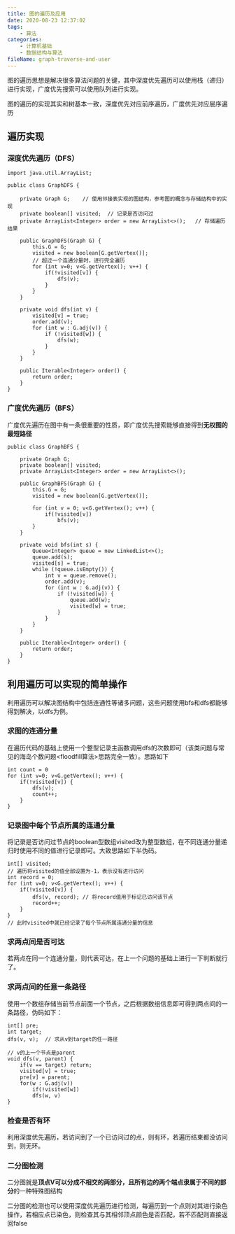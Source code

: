 ```yaml
---
title: 图的遍历及应用
date: 2020-08-23 12:37:02
tags:
	- 算法
categories:
	- 计算机基础
	- 数据结构与算法
fileName: graph-traverse-and-user
---
```


图的遍历思想是解决很多算法问题的关键，其中深度优先遍历可以使用栈（递归）进行实现，广度优先搜索可以使用队列进行实现。

图的遍历的实现其实和树基本一致，深度优先对应前序遍历，广度优先对应层序遍历

## 遍历实现

### 深度优先遍历（DFS）

```
import java.util.ArrayList;

public class GraphDFS {

    private Graph G;	// 使用邻接表实现的图结构，参考图的概念与存储结构中的实现
    private boolean[] visited;	// 记录是否访问过
    private ArrayList<Integer> order = new ArrayList<>();	// 存储遍历结果

    public GraphDFS(Graph G) {
        this.G = G;
        visited = new boolean[G.getVertex()];
        // 超过一个连通分量时，进行完全遍历
        for (int v=0; v<G.getVertex(); v++) {
            if(!visited[v]) {
                dfs(v);
            }
        }
    }

    private void dfs(int v) {
        visited[v] = true;
        order.add(v);
        for (int w : G.adj(v)) {
            if (!visited[w]) {
                dfs(w);
            }
        }
    }

    public Iterable<Integer> order() {
        return order;
    }
}
```



### 广度优先遍历（BFS）

广度优先遍历在图中有一条很重要的性质，即广度优先搜索能够直接得到**无权图的最短路径**

```
public class GraphBFS {

    private Graph G;
    private boolean[] visited;
    private ArrayList<Integer> order = new ArrayList<>();

    public GraphBFS(Graph G) {
        this.G = G;
        visited = new boolean[G.getVertex()];

        for (int v = 0; v<G.getVertex(); v++) {
            if(!visited[v])
                bfs(v);
        }
    }

    private void bfs(int s) {
        Queue<Integer> queue = new LinkedList<>();
        queue.add(s);
        visited[s] = true;
        while (!queue.isEmpty()) {
            int v = queue.remove();
            order.add(v);
            for (int w : G.adj(v)) {
                if (!visited[w]) {
                    queue.add(w);
                    visited[w] = true;
                }
            }
        }
    }

    public Iterable<Integer> order() {
        return order;
    }
}
```





## 利用遍历可以实现的简单操作

利用遍历可以解决图结构中包括连通性等诸多问题，这些问题使用bfs和dfs都能够得到解决，以dfs为例。

### 求图的连通分量

在遍历代码的基础上使用一个整型记录主函数调用dfs的次数即可（该类问题与常见的海岛个数问题\<floodfill算法\>思路完全一致）。思路如下

```
int count = 0
for (int v=0; v<G.getVertex(); v++) {
    if(!visited[v]) {
        dfs(v);
        count++;
    }
}
```



### 记录图中每个节点所属的连通分量

将记录是否访问过节点的boolean型数组visited改为整型数组，在不同连通分量递归时使用不同的值进行记录即可。大致思路如下半伪码。

```
int[] visited;
// 遍历将visited的值全部设置为-1，表示没有进行访问
int record = 0;
for (int v=0; v<G.getVertex(); v++) {
    if(!visited[v]) {
        dfs(v, record);	// 将record值用于标记已访问该节点
        record++;
    }
}
// 此时visited中就已经记录了每个节点所属连通分量的信息
```



### 求两点间是否可达

若两点在同一个连通分量，则代表可达，在上一个问题的基础上进行一下判断就行了。



### 求两点间的任意一条路径

使用一个数组存储当前节点前面一个节点，之后根据数组信息即可得到两点间的一条路径，伪码如下：

```
int[] pre;
int target;
dfs(v, v);	// 求从v到target的任一路径

// v的上一个节点是parent
void dfs(v, parent) {
	if(v == target) return;
	visited[v] = true;
	pre[v] = parent;
	for(w : G.adj(v))
		if(!visited[w])
		dfs(w, v)
}
```



### 检查是否有环

利用深度优先遍历，若访问到了一个已访问过的点，则有环，若遍历结束都没访问到，则无环。



### 二分图检测

二分图就是**顶点V可以分成不相交的两部分，且所有边的两个端点隶属于不同的部分**的一种特殊图结构

二分图的检测也可以使用深度优先遍历进行检测，每遍历到一个点则对其进行染色操作，若相应点已染色，则检查其与其相邻顶点颜色是否匹配，若不匹配则直接返回false







